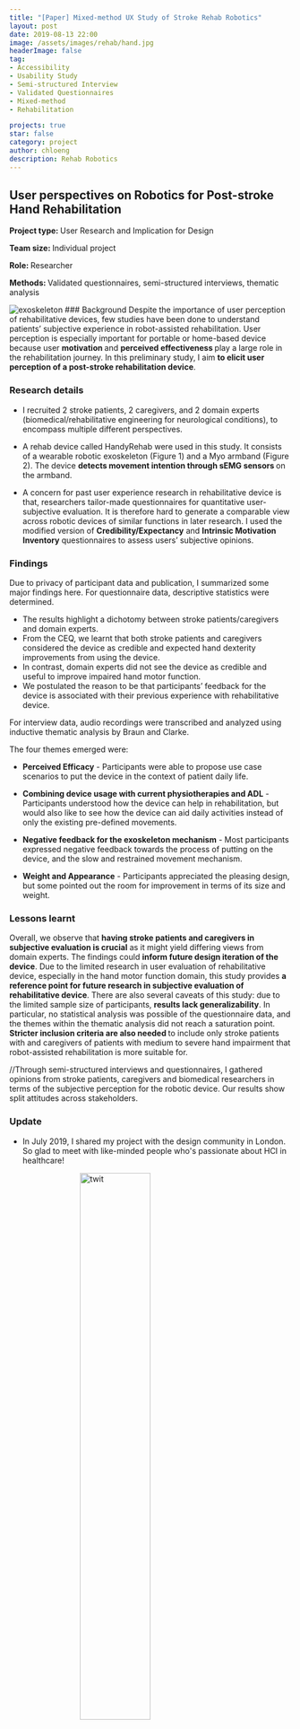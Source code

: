 ```yaml
---
title: "[Paper] Mixed-method UX Study of Stroke Rehab Robotics"
layout: post
date: 2019-08-13 22:00
image: /assets/images/rehab/hand.jpg
headerImage: false
tag:
- Accessibility
- Usability Study
- Semi-structured Interview
- Validated Questionnaires
- Mixed-method
- Rehabilitation

projects: true
star: false
category: project
author: chloeng
description: Rehab Robotics
---
```


## User perspectives on Robotics for Post-stroke Hand Rehabilitation
<b>Project type: </b> User Research and Implication for Design

<b>Team size: </b> Individual project

<b>Role: </b> Researcher

<b>Methods: </b> Validated questionnaires, semi-structured interviews, thematic analysis

<img alt="exoskeleton" src="https://chloenhy.github.io/assets/images/rehab/rehab.jpg" />
### Background
Despite the importance of user perception of rehabilitative devices, few studies have been done to understand patients’ subjective experience in robot-assisted rehabilitation. User perception is especially important for portable or home-based device because user <b> motivation </b> and <b> perceived effectiveness </b> play a large role in the rehabilitation journey. In this preliminary study, I aim <b>to elicit user perception of a post-stroke rehabilitation device</b>.

### Research details
* I recruited 2 stroke patients, 2 caregivers, and 2 domain experts (biomedical/rehabilitative engineering for neurological conditions), to encompass multiple different perspectives.

* A rehab device called HandyRehab were used in this study. It consists of a wearable robotic exoskeleton (Figure 1) and a Myo armband (Figure 2). The device <b> detects movement intention through sEMG sensors </b> on the armband.

* A concern for past user experience research in rehabilitative device is that, researchers tailor-made questionnaires for quantitative user-subjective evaluation. It is therefore hard to generate a comparable view across robotic devices of similar functions in later research. I used the modified version of <b>Credibility/Expectancy</b> and <b>Intrinsic Motivation Inventory</b> questionnaires to assess users’ subjective opinions.

### Findings
Due to privacy of participant data and publication, I summarized some major findings here.
For questionnaire data, descriptive statistics were determined.

* The results highlight a dichotomy between stroke patients/caregivers and domain experts.
* From the CEQ, we learnt that both stroke patients and caregivers considered the device as credible and expected hand dexterity improvements from using the device.
* In contrast, domain experts did not see the device as credible and useful to improve impaired hand motor function.
* We postulated the reason to be that participants’ feedback for the device is associated with their previous experience with rehabilitative device.

For interview data, audio recordings were transcribed and analyzed using inductive thematic analysis by Braun and Clarke.

The four themes emerged were:
* <b>Perceived Efficacy</b> - Participants were able to propose use case scenarios to put the device in the context of patient daily life.

* <b>Combining device usage with current physiotherapies and ADL</b> - Participants understood how the device can help in rehabilitation, but would also like to see how the device can aid daily activities instead of only the existing pre-defined movements.

* <b>Negative feedback for the exoskeleton mechanism</b> -  Most participants expressed negative feedback towards the process of putting on the device, and the slow and restrained movement mechanism.

* <b>Weight and Appearance</b> - Participants appreciated the pleasing design, but some pointed out the room for improvement in terms of its size and weight.

### Lessons learnt
Overall, we observe that <b>having stroke patients and caregivers in subjective evaluation is crucial</b> as it might yield differing views from domain experts. The findings could <b>inform future design iteration of the device</b>. Due to the limited research in user evaluation of rehabilitative device, especially in the hand motor function domain, this study provides <b>a reference point for future research in subjective evaluation of rehabilitative device</b>. There are also several caveats of this study: due to the limited sample size of participants, <b>results lack generalizability</b>. In particular, no statistical analysis was possible of the questionnaire data, and the themes within the thematic analysis did not reach a saturation point. <b>Stricter inclusion criteria are also needed </b> to include only stroke patients with and caregivers of patients with medium to severe hand impairment that robot-assisted rehabilitation is more suitable for.

//Through semi-structured interviews and questionnaires, I gathered opinions from stroke patients, caregivers and biomedical researchers in terms of the subjective perception for the robotic device. Our results show split attitudes across stakeholders.
### Update
* In July 2019, I shared my project with the design community in London. So glad to meet with like-minded people who's passionate about HCI in healthcare!

<img alt="twit" src="https://chloenhy.github.io/assets/images/rehab/IxDAevent-rehab.png" style="width:50%;height:auto;display: block;
  margin-left: auto;
  margin-right: auto;"/>
<figcaption class="caption">source: https://twitter.com/IxDALondon/status/1156644106992590848</figcaption>

* As of 13 August 2019, this work has been conditionally accepted to <a href="https://assets19.sigaccess.org/index.html"  target="_blank">ACM SIGACCESS</a> Conference on Computers and Accessibility Student Research Competition. 😊

---
